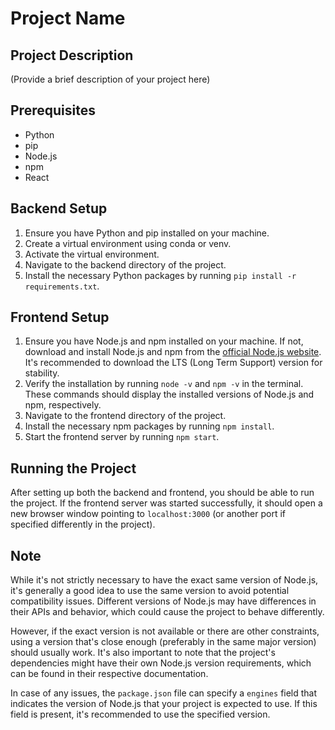 # Project Name

## Project Description

(Provide a brief description of your project here)

## Prerequisites

- Python
- pip
- Node.js
- npm
- React

## Backend Setup

1. Ensure you have Python and pip installed on your machine.
2. Create a virtual environment using conda or venv.
3. Activate the virtual environment.
4. Navigate to the backend directory of the project.
5. Install the necessary Python packages by running `pip install -r requirements.txt`.

## Frontend Setup

1. Ensure you have Node.js and npm installed on your machine. If not, download and install Node.js and npm from the [official Node.js website](https://nodejs.org/). It's recommended to download the LTS (Long Term Support) version for stability.
2. Verify the installation by running `node -v` and `npm -v` in the terminal. These commands should display the installed versions of Node.js and npm, respectively.
3. Navigate to the frontend directory of the project.
4. Install the necessary npm packages by running `npm install`.
5. Start the frontend server by running `npm start`.

## Running the Project

After setting up both the backend and frontend, you should be able to run the project. If the frontend server was started successfully, it should open a new browser window pointing to `localhost:3000` (or another port if specified differently in the project).

## Note

While it's not strictly necessary to have the exact same version of Node.js, it's generally a good idea to use the same version to avoid potential compatibility issues. Different versions of Node.js may have differences in their APIs and behavior, which could cause the project to behave differently.

However, if the exact version is not available or there are other constraints, using a version that's close enough (preferably in the same major version) should usually work. It's also important to note that the project's dependencies might have their own Node.js version requirements, which can be found in their respective documentation.

In case of any issues, the `package.json` file can specify a `engines` field that indicates the version of Node.js that your project is expected to use. If this field is present, it's recommended to use the specified version.